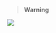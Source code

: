 > **Warning**

[![](https://visitcount.itsvg.in/api?id=R-uru&icon=2&color=12)](https://visitcount.itsvg.in)
